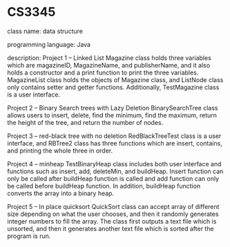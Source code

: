 # CS3345
class name: data structure

programming language: Java

description:
Project 1 – Linked List
Magazine class holds three variables which are magazineID, MagazineName, and publisherName, and it also holds a constructor and a print function to print the three variables. MagazineList class holds the objects of Magazine class, and ListNode class only contains setter and getter functions. Additionally, TestMagazine class is a user interface.

Project 2 – Binary Search trees with Lazy Deletion
BinarySearchTree class allows users to insert, delete, find the minimum, find the maximum, return the height of the tree, and return the number of nodes.

Project 3 – red-black tree with no deletion
RedBlackTreeTest class is a user interface, and RBTree2 class has three functions which are insert, contains, and printing the whole three in order.

Project 4 – minheap
TestBinaryHeap class includes both user interface and functions such as insert, add, deleteMin, and buildHeap. Insert function can only be called after buildHeap function is called and add function can only be called before buildHeap function. In addition, buildHeap function converts the array into a binary heap.

Project 5 – In place quicksort
QuickSort class can accept array of different size depending on what the user chooses, and then it randomly generates integer numbers to fill the array. The class first outputs a text file which is unsorted, and then it generates another text file which is sorted after the program is run.
